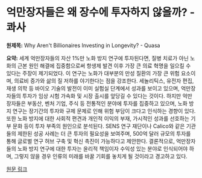 # 억만장자들은 왜 장수에 투자하지 않을까? - 콰사

**원제목:** Why Aren't Billionaires Investing in Longevity? - Quasa

**요약:** 세계 억만장자들의 자산 1%만 노화 방지 연구에 투자된다면, 질병 치료가 아닌 노화의 근본 원인 해결에 집중함으로써 항생제 발견 이후 가장 큰 의료 혁명을 일으킬 수 있다는 주장이 제기되었다.  이 연구는 노화가 대부분의 만성 질환의 가장 큰 위험 요소이며, 의료비 증가와 삶의 질 저하를 야기한다는 점을 강조한다.  세놀리틱스, 유전자 편집, 재생 의학 등 바이오 기술의 발전이 이미 실험실 단계에서 성과를 보이고 있으며, 억만장자들의 투자가 임상 시험 가속화 및 시장 출시를 앞당길 수 있다는 것이다.  하지만 억만장자들은 부동산, 벤처 기업, 주식 등 전통적인 분야에 투자를 집중하고 있으며, 노화 방지 연구는 장기간의 투자와 규제 문제로 인해 위험 부담이 크다고 인식하는 경향이 있다.  또한 노화 방지에 대한 사회적 편견과 개인적 이익의 부재, 가시적인 성과를 선호하는 기부 문화 등이 투자 부족의 원인으로 분석된다.  SENS 연구 재단이나 Calico와 같은 기관들의 제한된 성공 사례는 더 큰 투자의 필요성을 보여주며, 500억 달러 규모의 투자를 통해 글로벌 연구 허브 구축 및 혁신 촉진이 가능하다고 제안한다.  결론적으로, 억만장자들의 노화 방지 연구에 대한 투자는 윤리적 책임이자 수익성 있는 분야로 인식되어야 하며, 그렇지 않을 경우 인류의 미래를 바꿀 기회를 놓치게 될 것이라고 경고하고 있다.

[원문 링크](https://quasa.io/media/why-aren-t-billionaires-investing-in-longevity)
